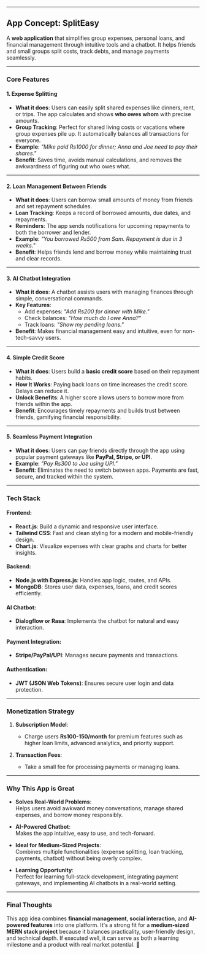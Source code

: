 
---
 
## **App Concept: SplitEasy**
A **web application** that simplifies group expenses, personal loans, and financial management through intuitive tools and a chatbot. It helps friends and small groups split costs, track debts, and manage payments seamlessly.

---

### **Core Features**

#### 1. **Expense Splitting**
   - **What it does**: Users can easily split shared expenses like dinners, rent, or trips. The app calculates and shows **who owes whom** with precise amounts.  
   - **Group Tracking**: Perfect for shared living costs or vacations where group expenses pile up. It automatically balances all transactions for everyone.  
   - **Example**: *"Mike paid Rs1000 for dinner; Anna and Joe need to pay their shares."*  
   - **Benefit**: Saves time, avoids manual calculations, and removes the awkwardness of figuring out who owes what.  

---

#### 2. **Loan Management Between Friends**
   - **What it does**: Users can borrow small amounts of money from friends and set repayment schedules.
   - **Loan Tracking**: Keeps a record of borrowed amounts, due dates, and repayments.
   - **Reminders**: The app sends notifications for upcoming repayments to both the borrower and lender.
   - **Example**: *"You borrowed Rs500 from Sam. Repayment is due in 3 weeks."*
   - **Benefit**: Helps friends lend and borrow money while maintaining trust and clear records.

---

#### 3. **AI Chatbot Integration**
   - **What it does**: A chatbot assists users with managing finances through simple, conversational commands.
   - **Key Features**:
      - Add expenses: *"Add Rs200 for dinner with Mike."*
      - Check balances: *"How much do I owe Anna?"*
      - Track loans: *"Show my pending loans."*
   - **Benefit**: Makes financial management easy and intuitive, even for non-tech-savvy users.

---

#### 4. **Simple Credit Score**
   - **What it does**: Users build a **basic credit score** based on their repayment habits.
   - **How It Works**: Paying back loans on time increases the credit score. Delays can reduce it.
   - **Unlock Benefits**: A higher score allows users to borrow more from friends within the app.
   - **Benefit**: Encourages timely repayments and builds trust between friends, gamifying financial responsibility.

---

#### 5. **Seamless Payment Integration**
   - **What it does**: Users can pay friends directly through the app using popular payment gateways like **PayPal, Stripe, or UPI**.  
   - **Example**: *"Pay Rs300 to Joe using UPI."*
   - **Benefit**: Eliminates the need to switch between apps. Payments are fast, secure, and tracked within the system.

---

### **Tech Stack**  

#### **Frontend**: 
- **React.js**: Build a dynamic and responsive user interface.  
- **Tailwind CSS**: Fast and clean styling for a modern and mobile-friendly design.  
- **Chart.js**: Visualize expenses with clear graphs and charts for better insights.  

#### **Backend**:  
- **Node.js with Express.js**: Handles app logic, routes, and APIs.  
- **MongoDB**: Stores user data, expenses, loans, and credit scores efficiently.  

#### **AI Chatbot**:  
- **Dialogflow or Rasa**: Implements the chatbot for natural and easy interaction.  

#### **Payment Integration**:  
- **Stripe/PayPal/UPI**: Manages secure payments and transactions.  

#### **Authentication**:  
- **JWT (JSON Web Tokens)**: Ensures secure user login and data protection.  

---

### **Monetization Strategy**  

1. **Subscription Model**:  
   - Charge users **Rs100-150/month** for premium features such as higher loan limits, advanced analytics, and priority support.  

2. **Transaction Fees**:  
   - Take a small fee for processing payments or managing loans.  

---

### **Why This App is Great**  

- **Solves Real-World Problems**:  
   Helps users avoid awkward money conversations, manage shared expenses, and borrow money responsibly.  

- **AI-Powered Chatbot**:  
   Makes the app intuitive, easy to use, and tech-forward.  

- **Ideal for Medium-Sized Projects**:  
   Combines multiple functionalities (expense splitting, loan tracking, payments, chatbot) without being overly complex.  

- **Learning Opportunity**:  
   Perfect for learning full-stack development, integrating payment gateways, and implementing AI chatbots in a real-world setting.  

---

### **Final Thoughts**  
This app idea combines **financial management**, **social interaction**, and **AI-powered features** into one platform. It's a strong fit for a **medium-sized MERN stack project** because it balances practicality, user-friendly design, and technical depth. If executed well, it can serve as both a learning milestone and a product with real market potential. 🚀
